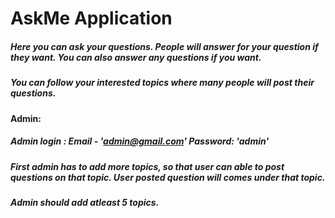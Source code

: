 # AskMe Application

##### Here you can ask your questions. People will answer for your question if they want. You can also answer any questions if you want.
##### You can follow your interested topics where many people will post their     questions.

#### Admin:
##### Admin login : Email - 'admin@gmail.com' Password: 'admin'
##### First admin has to add more topics, so that user can able to post questions on that topic. User posted question will comes under that topic.
##### Admin should add atleast 5 topics.